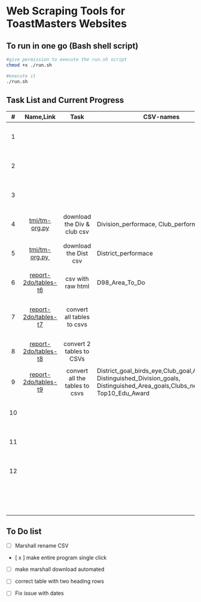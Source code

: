 # Web Scraping Tools for ToastMasters Websites

## To run in one go (Bash shell script)

```bash
#give permission to execute the run.sh script
chmod +x ./run.sh

#execute it 
./run.sh

```


## Task List and Current Progress

| #   | Name,Link                                                                         | Task                           | CSV-names                                                                                                                             | Notes                               | Status                   |
|:---:|:---------------------------------------------------------------------------------:|:------------------------------:| ------------------------------------------------------------------------------------------------------------------------------------- | ----------------------------------- |:------------------------:|
| 1   |                                                                                   |                                |                                                                                                                                       |                                     | <ul><li>- [ ] </li></ul> |
| 2   |                                                                                   |                                |                                                                                                                                       |                                     | <ul><li>- [ ] </li></ul> |
| 3   |                                                                                   |                                |                                                                                                                                       |                                     | <ul><li>- [ ] </li></ul> |
| 4   | [tmi/tm-org.py](https://dashboards.toastmasters.org/District.aspx?id=98)          | download the Div & club csv    | Division_performace, Club_performace                                                                                                  |                                     | <ul><li>- [x] </li></ul> |
| 5   | [tmi/tm-org.py ](https://dashboards.toastmasters.org/Division.aspx?id=98)         | download the Dist csv          | District_performace                                                                                                                   |                                     | <ul><li>- [x] </li></ul> |
| 6   | [report-2do/tables-t6](https://reports2.toastmasters.org/ToDo.cgi?dist=98)        | csv with raw html              | D98_Area_To_Do                                                                                                                        |                                     | <ul><li>- [x] </li></ul> |
| 7   | [report-2do/tables-t7](https://reports2.toastmasters.org/D98/D98-2021-01-16.html) | convert all tables to csvs     |                                                                                                                                       | Dynamic Page, based on date - TODO! | <ul><li>- [ ] </li></ul> |
| 8   | [report-2do/tables-t8](https://reports2.toastmasters.org/PrezExt20.cgi)           | convert 2 tables to CSVs       |                                                                                                                                       |                                     | <ul><li>- [x] </li></ul> |
| 9   | [report-2do/tables-t9](https://reports2.toastmasters.org/District.cgi?dist=98)    | convert all the tables to csvs | District_goal_birds_eye,Club_goal,Area_goal, Distinguished_Division_goals, Distinguished_Area_goals,Clubs_need_coach, Top10_Edu_Award |                                     | <ul><li>- [x] </li></ul> |
| 10  |                                                                                   |                                |                                                                                                                                       |                                     | <ul><li>- [ ] </li></ul> |
| 11  |                                                                                   |                                |                                                                                                                                       |                                     | <ul><li>- [ ] </li></ul> |
| 12  |                                                                                   |                                |                                                                                                                                       |                                     | <ul><li>- [ ] </li></ul> |
|     |                                                                                   |                                |                                                                                                                                       |                                     | <ul><li>- [ ] </li></ul> |



## To Do list

- [ ] Marshall rename CSV

- [ x ] make entire program single click

- [ ] make marshall download automated

- [ ] correct table with two heading rows 

- [ ] Fix issue with dates